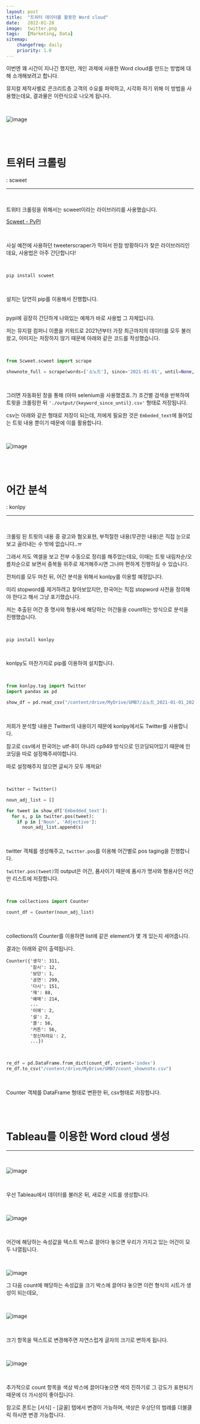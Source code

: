 ```yaml
---
layout: post
title:  "트위터 데이터를 활용한 Word cloud"
date:   2022-01-28
image:  twitter.png
tags:   [Marketing, Data]
sitemap:
    changefreq: daily
    priority: 1.0
---
```


이번엔 꽤 시간이 지나긴 했지만, 개인 과제에 사용한 Word cloud를 만드는 방법에 대해 소개해보려고 합니다.  

뮤지컬 제작사별로 콘크리트층 고객의 수요를 파악하고, 시각화 하기 위해 이 방법을 사용했는데요, 결과물은 이런식으로 나오게 됩니다.  

<br>

![image](https://github.com/user-attachments/assets/782b7729-07b0-4b4b-807d-ecba4005b608)

<br><br>

# 트위터 크롤링
: scweet  

---

<br>

트위터 크롤링을 위해서는 scweet이라는 라이브러리를 사용했습니다.

[Scweet - PyPI](https://pypi.org/project/Scweet/)

<br>

사실 예전에 사용하던 tweeterscraper가 막혀서 한참 방황하다가 찾은 라이브러리인데요, 사용법은 아주 간단합니다!  

<br>

```
pip install scweet
```

<br>

설치는 당연히 pip를 이용해서 진행합니다.  
​

pypi에 굉장히 간단하게 나와있는 예제가 바로 사용법 그 자체입니다.  

저는 뮤지컬 컴퍼니 이름을 키워드로 2021년부터 가장 최근까지의 데이터를 모두 불러왔고, 이미지는 저장하지 않기 때문에 아래와 같은 코드를 작성했습니다.  

<br>

```python
from Scweet.scweet import scrape

shownote_full = scrape(words=['쇼노트'], since='2021-01-01', until=None, from_account=None, interval=1, headless=False, display_type='Top', save_images=False, filter_replies=True)
```

<br>

그러면 자동화된 창을 통해 (아마 selenium을 사용했겠죠..?) 조건별 검색을 반복하여 트윗을 크롤링한 뒤 `'./output/{keyword_since_until}.csv'` 형태로 저장됩니다.  ​

csv는 아래와 같은 형태로 저장이 되는데, 저에게 필요한 것은 `Embeded_text`에 들어있는 트윗 내용 뿐이기 때문에 이를 활용합니다.  

<br>

![image](https://github.com/user-attachments/assets/caa71b01-3410-4ca9-9755-4179bf02cdf0)

<br><br>

# 어간 분석
: konlpy  

---

<br>

크롤링 된 트윗의 내용 중 광고와 혐오표현, 부적절한 내용(무관한 내용)은 직접 눈으로 보고 골라내는 수 밖에 없습니다..ㅠ  

그래서 저도 엑셀을 보고 전부 수동으로 정리를 해주었는데요, 이때는 트윗 내림차순/오름차순으로 보면서 중복들 위주로 제거해주시면 그나마 편하게 진행하실 수 있습니다.  

전처리를 모두 마친 뒤, 어간 분석을 위해서 konlpy를 이용할 예정입니다.  

미리 stopword를 제거하려고 찾아보았지만, 한국어는 직접 stopword 사전을 정의해야 한다고 해서 그냥 포기했습니다.  

​저는 추출된 어간 중 명사와 형용사에 해당하는 어간들을 count하는 방식으로 분석을 진행했습니다.  

<br>

```
pip install konlpy
```

<br>

konlpy도 마찬가지로 pip를 이용하여 설치합니다.  

<br>

```python
from konlpy.tag import Twitter
import pandas as pd

show_df = pd.read_csv("/content/drive/MyDrive/GMB7/쇼노트_2021-01-01_2022-01-23.csv", encoding='cp949')
```

<br>

저희가 분석할 내용은 Twitter의 내용이기 때문에 konlpy에서도 Twitter를 사용합니다.  

참고로 csv에서 한국어는 utf-8이 아니라 cp949 방식으로 인코딩되어있기 때문에 인코딩을 따로 설정해주셔야합니다.  

따로 설정해주지 않으면 글씨가 모두 깨져요!  

<br>

```python
twitter = Twitter()

noun_adj_list = []

for tweet in show_df['Embedded_text']:
  for s, p in twitter.pos(tweet):
    if p in ['Noun', 'Adjective']:
      noun_adj_list.append(s)
```

<br>

twitter 객체를 생성해주고, `twitter.pos`를 이용해 어간별로 pos taging을 진행합니다.  

`twitter.pos(tweet)`의 output은 어간, 품사이기 때문에 품사가 명사와 형용사인 어간만 리스트에 저장합니다.  

<br>

```python
from collections import Counter

count_df = Counter(noun_adj_list)
```

<br>

collections의 Counter를 이용하면 list에 같은 element가 몇 개 있는지 세어줍니다.  

결과는 아래와 같이 출력됩니다.  

```
Counter({'생각': 311,
         '잠시': 12,
         '놨던': 1,
         '공연': 299,
         '다시': 151,
         '재': 88,
         '예매': 214,
         ...
         '이애': 2,
         '설': 2,
         '콜': 56,
         '커튼': 56,
         '정신차려요': 2,
         ...})
```

<br>

```python
re_df = pd.DataFrame.from_dict(count_df, orient='index')
re_df.to_csv("/content/drive/MyDrive/GMB7/count_shownote.csv")
```

<br>

Counter 객체를 DataFrame 형태로 변환한 뒤, csv형태로 저장합니다.  

<br><br>

# Tableau를 이용한 Word cloud 생성

---

<br>

​![image](https://github.com/user-attachments/assets/d3e1744a-acaf-4c82-bb45-848866ae640f)

<br>

우선 Tableau에서 데이터를 불러온 뒤, 새로운 시트를 생성합니다.  

<br>

![image](https://github.com/user-attachments/assets/718d230b-353c-41ef-b672-93002a35b093)

<br>

어간에 해당하는 속성값을 텍스트 박스로 끌어다 놓으면 우리가 가지고 있는 어간이 모두 나열됩니다.  

<br>

​![image](https://github.com/user-attachments/assets/4b5547d2-2361-4dd4-b33a-9e7296177f5e)

그 다음 count에 해당하는 속성값을 크기 박스에 끌어다 놓으면 이런 형식의 시트가 생성이 되는데요,  

<br>

![image](https://github.com/user-attachments/assets/d42c5254-f591-4e77-8ea9-d211ee212264)

<br>

크기 항목을 텍스트로 변경해주면 자연스럽게 글자의 크기로 변하게 됩니다.  

<br>

![image](https://github.com/user-attachments/assets/d308a5a1-0fdf-4d83-982c-6a65ed7233ff)

<br>

추가적으로 count 항목을 색상 박스에 끌어다놓으면 색의 진하기로 그 강도가 표현되기 때문에 더 가시성이 좋아집니다.  

참고로 폰트는 [서식] - [글꼴] 탭에서 변경이 가능하며, 색상은 우상단의 범례를 더블클릭 하시면 변경 가능합니다.  